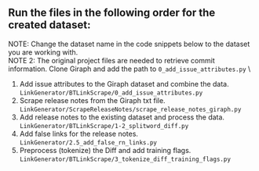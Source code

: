 ## Run the files in the following order for the created dataset:
NOTE: Change the dataset name in the code snippets below to the dataset you are working with. \
NOTE 2: The original project files are needed to retrieve commit information. Clone Giraph and add the path to `0_add_issue_attributes.py` \
1. Add issue attributes to the Giraph dataset and combine the data. \
`LinkGenerator/BTLinkScrape/0_add_issue_attributes.py` 
2. Scrape release notes from the Giraph txt file. \
`LinkGenerator/ScrapeReleaseNotes/scrape_release_notes_giraph.py`
3. Add release notes to the existing dataset and process the data. \
`LinkGenerator/BTLinkScrape/1-2_splitword_diff.py`
4. Add false links for the release notes. \
`LinkGenerator/2.5_add_false_rn_links.py`
5. Preprocess (tokenize) the Diff and add training flags. \
`LinkGenerator/BTLinkScrape/3_tokenize_diff_training_flags.py`
